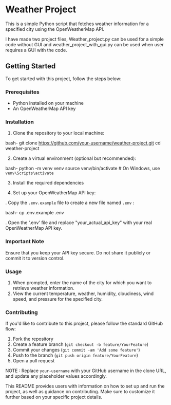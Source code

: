 # Weather Project

This is a simple Python script that fetches weather information for a specified city using the OpenWeatherMap API.

I have made two project files, Weather_project.py can be used for a simple code without GUI and weather_project_with_gui.py can be used when user requires a GUI with the code.
## Getting Started

To get started with this project, follow the steps below:

### Prerequisites

- Python installed on your machine
- An OpenWeatherMap API key

### Installation

1. Clone the repository to your local machine:

bash-
    git clone https://github.com/your-username/weather-project.git
    cd weather-project

2. Create a virtual environment (optional but recommended):

bash-
    python -m venv venv
    source venv/bin/activate  # On Windows, use `venv\Scripts\activate`

3. Install the required dependencies

4. Set up your OpenWeatherMap API key:

. Copy the `.env.example` file to create a new file named `.env` :

bash- 
    cp .env.example .env


. Open the '.env' file and replace "your_actual_api_key" with your real OpenWeatherMap API key.

### Important Note

Ensure that you keep your API key secure. Do not share it publicly or commit it to version control.

### Usage

1. When prompted, enter the name of the city for which you want to retrieve weather information.
2. View the current temperature, weather, humidity, cloudiness, wind speed, and pressure for the          specified city.

### Contributing
If you'd like to contribute to this project, please follow the standard GitHub flow:

1. Fork the repository
2. Create a feature branch (`git checkout -b feature/YourFeature`)
3. Commit your changes (`git commit -am 'Add some feature'`)
4. Push to the branch (`git push origin feature/YourFeature`)
5. Open a pull request


NOTE : Replace `your-username` with your GitHub username in the clone URL, and update any placeholder values accordingly.

This README provides users with information on how to set up and run the project, as well as guidance on contributing. Make sure to customize it further based on your specific project details.

